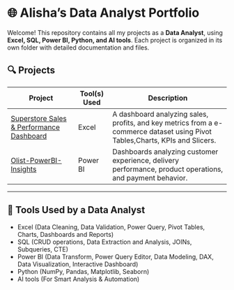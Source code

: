 # 🌐 Alisha’s Data Analyst Portfolio

Welcome! This repository contains all my projects as a **Data Analyst**, using **Excel, SQL, Power BI, Python, and AI tools**. Each project is organized in its own folder with detailed documentation and files.

## 🔍 Projects

| Project | Tool(s) Used | Description |
|--------|---------------|-------------|
| [Superstore Sales & Performance Dashboard](Superstore_Sales%20&%20Performance_Dashboard-Excel) | Excel | A dashboard analyzing sales, profits, and key metrics from a e-commerce dataset using Pivot Tables,Charts, KPIs and Slicers. |
| [Olist-PowerBI-Insights](./Olist-PowerBI-Insights)  | Power BI | Dashboards analyzing customer experience, delivery performance, product operations, and payment behavior. |

---

## 🧰 Tools Used by a Data Analyst

- Excel (Data Cleaning, Data Validation, Power Query, Pivot Tables, Charts, Dashboards and Reports)
- SQL (CRUD operations, Data Extraction and Analysis, JOINs, Subqueries, CTE)
- Power BI (Data Transform, Power Query Editor, Data Modeling, DAX, Data Visualization, Interactive Dashboard)
- Python (NumPy, Pandas, Matplotlib, Seaborn)
- AI tools (For Smart Analysis & Automation)

